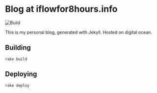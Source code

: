 Blog at iflowfor8hours.info
=====

![Build](https://www.codeship.io/projects/48486760-c816-0131-4aba-36326736c622/status)

This is my personal blog, generated with Jekyll. Hosted on digital ocean.


Building
--------
    
    rake build


Deploying
---------

    rake deploy

